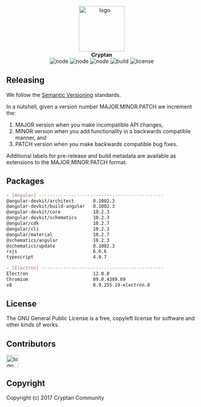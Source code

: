 <p align="center">
  <img src="https://user-images.githubusercontent.com/16132740/93000344-72b63300-f530-11ea-95a1-b1b3c0ad332b.png" alt="logo" width="120">
  <br>
  <b>Cryptan</b>
  <br>
  <img src="https://img.shields.io/badge/node-12.18.3-blue" alt="node">
  <img src="https://img.shields.io/badge/angular-10.2.3-blue" alt="node">
  <img src="https://img.shields.io/badge/electron-12.0.0-blue" alt="node">
  <img src="https://img.shields.io/badge/build-0.0.0--beta-blue" alt="build">
  <img src="https://img.shields.io/badge/License-%20GPL--3.0-blue" alt="license">
</p>

## Releasing
We follow the [Semantic Versioning](http://semver.org/spec/v2.0.0.html) standards.

In a nutshell, given a version number MAJOR.MINOR.PATCH we increment the:

1. MAJOR version when you make incompatible API changes,
2. MINOR version when you add functionality in a backwards compatible manner, and
3. PATCH version when you make backwards compatible bug fixes.

Additional labels for pre-release and build metadata are available as extensions to the MAJOR.MINOR.PATCH format.

## Packages
```bash
- [Angular] ----------------------------------------------
@angular-devkit/architect       0.1002.3
@angular-devkit/build-angular   0.1002.3
@angular-devkit/core            10.2.3
@angular-devkit/schematics      10.2.3
@angular/cdk                    10.2.7
@angular/cli                    10.2.3
@angular/material               10.2.7
@schematics/angular             10.2.3
@schematics/update              0.1002.3
rxjs                            6.6.6
typescript                      4.0.7

- [Electron] ---------------------------------------------
Electron                        12.0.0
Chromium                        89.0.4389.69
v8                              8.9.255.19-electron.0
```

## License
The GNU General Public License is a free, copyleft license for software and other kinds of works.

## Contributors
<p>
   <a href="https://github.com/acayseth">
      <img width="32" src="https://avatars.githubusercontent.com/u/16132740?v=4" alt="logo"/>
   </a>
</p>

## Copyright
Copyright (c) 2017 Cryptan Community

